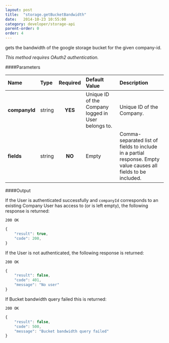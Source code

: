 ```yaml
---
layout: post
title:  "storage.getBucketBandwidth"
date:   2014-10-23 10:55:00
category: developer/storage-api
parent-order: 0
order: 4
---
```


gets the bandwidth of the google storage bucket for the given company-id.

*This method requires OAuth2 authentication.*

####Parameters

| Name    | Type   | Required | Default Value | Description |
|:--------|:-------|:--------:|:--------------|:------------|
| **companyId**  | string |  **YES**  | Unique ID of the Company logged in User belongs to. | Unique ID of the Company. |
| **fields**  | string |  **NO**  | Empty | Comma-separated list of fields to include in a partial response. Empty value causes all fields to be included. |

####Output

If the User is authenticated successfully and `companyId` corresponds to an existing Company User has access to (or is left empty), the following response is returned:

```200 OK```

```javascript
{
    "result": true,
    "code": 200,
}

```

If the User is not authenticated, the following response is returned:

```200 OK```
 
```javascript
{
    "result": false,
    "code": 401,
    "message": "No user"
}
```

If Bucket bandwidth query failed this is returned:

```200 OK```
 
```javascript
{
    "result": false,
    "code": 500,
    "message": "Bucket bandwidth query failed"
}

```